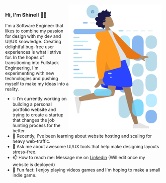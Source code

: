 <img align="right" src="https://github.com/shinellm/shinellm/blob/master/Humaaans_Wireframe.png" alt="Humaaans Wireframe Illustration" width=300px height=400px/>

### Hi, I'm Shinell 👋🏾

I'm a Software Engineer that likes to combine my passion for design with my dev and UI/UX knowledge. Creating delightful bug-free user experiences is what I strive for. In the hopes of transitioning into Fullstack Engineering, I'm experimenting with new technologies and pushing myself to make my ideas into a reality.

- 💡 I’m currently working on building a personal portfolio website and trying to create a startup that changes the job hunting process for the better.
- 🌱 Recently, I've been learning about website hosting and scaling for heavy web-traffic.
- 💬 Ask me about awesome UI/UX tools that help make designing layouts stress-free.
- 📫 How to reach me: Message me on [Linkedin](https://www.linkedin.com/in/shinell-manwaring/) (Will edit once my website is deployed)
- 👾 Fun fact: I enjoy playing videos games and I'm hoping to make a small indie game.

<!--
**shinellm/shinellm** is a ✨ _special_ ✨ repository because its `README.md` (this file) appears on your GitHub profile.

Here are some ideas to get you started:

- 🔭 I’m currently working on ...
- 🌱 I’m currently learning ...
- 👯 I’m looking to collaborate on ...
- 🤔 I’m looking for help with ...
- 💬 Ask me about ...
- 📫 How to reach me: ...
- 😄 Pronouns: ...
- ⚡ Fun fact: ...
-->
